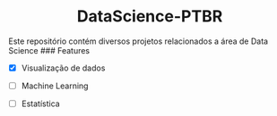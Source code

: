 <h1 align="center">DataScience-PTBR</h1>
Este repositório contém diversos projetos relacionados a área de Data Science
### Features

- [x] Visualização de dados
- [ ] Machine Learning
- [ ] Estatística

